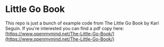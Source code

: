 # Little Go Book

This repo is just a bunch of example code from The Little Go Book by Karl Seguin. If you're interested you can find a
pdf copy here: [https://www.openmymind.net/The-Little-Go-Book/](https://www.openmymind.net/The-Little-Go-Book/)
